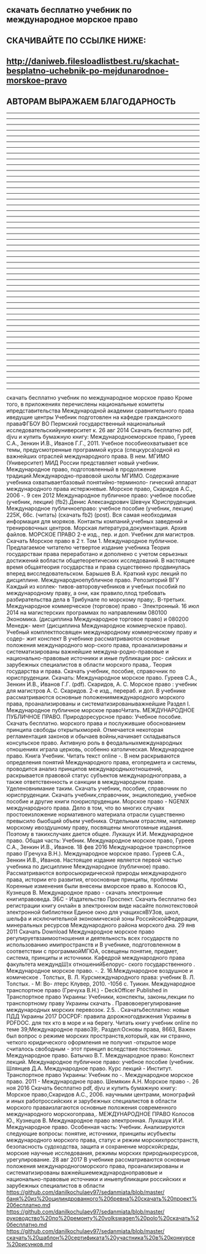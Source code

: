 скачать бесплатно учебник по международное морское право
--------------------------------------------------
СКАЧИВАЙТЕ ПО ССЫЛКЕ НИЖЕ:
--------------------------------------------------
http://daniweb.filesloadlistbest.ru/skachat-besplatno-uchebnik-po-mejdunarodnoe-morskoe-pravo
--------------------------------------------------
АВТОРАМ ВЫРАЖАЕМ БЛАГОДАРНОСТЬ
--------------------------------------------------
--------------------------------------------------
--------------------------------------------------
--------------------------------------------------
--------------------------------------------------
--------------------------------------------------
--------------------------------------------------
--------------------------------------------------
--------------------------------------------------
--------------------------------------------------
--------------------------------------------------
--------------------------------------------------
--------------------------------------------------
--------------------------------------------------
--------------------------------------------------
--------------------------------------------------
--------------------------------------------------
--------------------------------------------------
--------------------------------------------------
--------------------------------------------------
--------------------------------------------------
--------------------------------------------------
--------------------------------------------------
--------------------------------------------------
--------------------------------------------------
--------------------------------------------------
--------------------------------------------------
--------------------------------------------------
--------------------------------------------------
--------------------------------------------------
--------------------------------------------------
--------------------------------------------------
--------------------------------------------------
--------------------------------------------------
--------------------------------------------------
--------------------------------------------------
--------------------------------------------------
--------------------------------------------------
--------------------------------------------------
--------------------------------------------------
--------------------------------------------------
--------------------------------------------------
--------------------------------------------------
--------------------------------------------------
--------------------------------------------------
--------------------------------------------------
--------------------------------------------------
--------------------------------------------------
--------------------------------------------------
--------------------------------------------------
скачать бесплатно учебник по международное морское право Кроме того, в приложениях перечислены национальные комитеты ипредставительства Международной академии сравнительного права иведущие центры  Учебник подготовлен на кафедре гражданского праваФГБОУ ВО Пермский государственный национальный исследовательскийуниверситет к. 26 авг 2014  Скачать бесплатно pdf, djvu и купить бумажную книгу: Международноеморское право, Гуреев С.А., Зенкин И.В., Иванов Г.Г., 2011. Учебное пособиеохватывает все темы, предусмотренные программой курса (спецкурса)одной из важнейших отраслей международного права. В нем. МГИМО (Университет) МИД России представляет новый учебник. Международное право, подготовленный в продолжение традиций.Международно-правовой школы МГИМО. Содержание учебника охватываетбазовый понятийно-терминоло- гический аппарат международного права истержневые. Морское право, Скаридов А.С., 2006 -. 9 сен 2012  Международное публичное право: учебное пособие (учебник, лекции) (fb2).Денис Александрович Шевчук  Юриспруденция. Международное публичноеправо: учебное пособие (учебник, лекции) 225K, 66с. (читать) (скачать fb2) (post). Вся самая необходимая информация для моряков. Контакты компаний,учебных заведений и тренировочных центров. Морская литература,документация. Архив файлов. МОРСКОЕ ПРАВО 2-е изд., пер. и доп. Учебник для магистров. Скачать Морское право в 2 т. Том 1. Международное публичное. Предлагаемое читателю четвертое издание учебника Теория государстваи права переработано и дополнено с учетом серьезных достижений вобласти общетеоретических исследований. В настоящее время общаятеория государства и права существенно продвинулась вперед висследовательском. Барышев В.А. Краткий курс лекций по дисциплине. Международноепубличное право. Репозиторий ВГУ  Каждый из коллек- тивов-авторовучебников и учебных пособий по международному праву, а они, как правило,плод  требовать разбирательства дела в Трибунале по морскому праву;. В-третьих. Международное коммерческое (торговое) право - Электронный. 16 июл 2014  на магистерских программах по направлениям 080100  Экономика. (дисциплина Международное торговое право) и 080200  Менедж- мент (дисциплина Международное коммерческое право). Учебный комплектпосвящен международному коммерческому праву и содер- жит конспект
В учебнике рассматриваются основные положения международного мор-ского права, проанализированы и систематизированы важнейшие междуна-родно-правовые и национально-правовые источники и иные публикации рос- сийских и зарубежных специалистов в области морского права,. Теория государства и права. Скачать учебник, пособие, справочник по юриспруденции. Скачать: Международное морское право. Гуреев С.А., Зенкин И.В., Иванов Г.Г. (pdf). Скаридов, А. С. Морское право : учебник для магистров  А. С. Скаридов.  2-е изд., перераб. и доп.  В учебнике рассматриваются основные положениямеждународного морского права, проанализированы и систематизированыважнейшие  Раздел I. Международное публичное морское правоЧитать. МЕЖДУНАРОДНОЕ ПУБЛИЧНОЕ ПРАВО. Природоресурсное право: Учебное пособие. Скачать бесплатно. морского права и послужившие обоснованием принципа свободы открытыхморей. Отмечается некоторая регламентация законов и обычаев войны,начинает складываться консульское право. Активную роль в феодальныхмеждународных отношениях играла церковь, особенно католическая. Международное право. Книга  Учебник. Читать текст оnline -. В нем раскрываются определения понятий Международного права, егопредмета и системы, проводится анализ принципов международныхотношений, раскрывается правовой статус субъектов международногоправа, а также ответственность и санкции в международном праве. Уделеновнимание таким. Скачать учебник, пособие, справочник по юриспруденции. Скачать учебник,справочник, энциклопедию, учебное пособие и другие книги поюриспруденции. Морское право - NGENIX
международного права. Дело в том, что во многих случаях простоеизложение нормативного материала отрасли существенно превысило быобщий объем учебника. Отдельным отраслям, например морскому ивоздушному праву, посвящены многотомные издания. Поэтому в такихслучаях дается общее. Лукашук И.И. Международное право. Общая часть: Учебник. Международное морское право, Гуреев С.А., Зенкин И.В., Иванов. 18 фев 2016  Международное транспортное право (Гречуха В.Н.). Международное морское право. Гуреев С.А., Зенкин И.В., Иванов. Настоящее издание является первой частью учебника по дисциплине Международное (публичное) право. Рассматриваются вопросыюридической природы международного права, истории его развития, егоосновные принципы, проблемы  Коренные изменения были внесены вморское право в. Колосов Ю., Кузнецов В. Международное право - скачать электронные книгиправоведа. ЭБС - Издательство Проспект. Скачать бесплатно без регистрации книгу онлайн в электронном виде насайте полнотекстовой электронной библиотеки Единое окно для учащихсяВУЗов, школ,  шельфа и исключительной экономической зоны РоссийскойФедерации, минеральных ресурсов Международного района морского дна. 29 янв 2011  Скачать  Download  Международное морское право регулируетвзаимоотношения и деятельность всех государств по использованию имипространств и  В учебнике, подготовленном в соответствии с программойМГЮА, освещены понятие, предмет, система, принципы и источники. Кафедрой международного права факультета междундШ)х отношенийБелорус- ского государственного . Международное морское право. -. 2. 16.Международное воздушное и комическое . Толстых, В. Л. Курсмеждународного права: учебник  В. Л. Толстых. - М: Во- лтерс Клувер, 2010. -1056 с. Туикин. Международное транспортное право (Гречуха В.Н.) - DeckOfficer
Published in Транспортное право Украины: Учебники, конспекты, законы,лекции по транспортному праву Украины скачать . Правовоерегулирование международных морских перевозок. 2.5. . Скачатьбесплатно: новые ПДД Украины 2017 DOCPDF: правила дорожногодвижения Украины в PDFDOC. для тех кто в море и на берегу. Читать книгу  учебник online по теме 39;Международное право39;. Раздел:Основы права, 8663,  Важен был вопрос о режиме морских пространств,который, как ни странно, четкого юридического оформления не получил -открытое море считалось свободным - этот принцип вследствие постоянных. Международное право. Батычко В.Т. Международное право: Конспект лекций. Международное публичное право: учебное пособие (учебник. Шлянцев Д.А. Международное право. Курс лекций - Институт. Транспортное право Украины: Учебник по  -. Международное морское право. 2011 - Международное право. Шемякин А.Н. Морское право -. 26 ноя 2016  Скачать бесплатно pdf, djvu и купить бумажную книгу: Морское право,Скаридов А.С., 2006.  научными центрами, монографий и иных работроссийских и зарубежных специалистов в области морского праваизлагаются основные положения современного международного морскогоправа,. МЕЖДУНАРОДНОЕ ПРАВО
Колосов Ю., Кузнецов В. Международное право электронная. Лукашук И.И. Международное право. Особенная часть: Учебник. Анализируются следующие вопросы: понятие, источники, принципы исубъекты международного морского права, статус и режим морскихпространств, безопасность судоходства, защита и сохранение морскойсреды, морские научные исследования, режимы морских природныхресурсов, урегулирование. 28 авг 2017  В учебнике рассматриваются основные положения международногоморского права, проанализированы и систематизированы важнейшиемеждународноправовые и национально-правовые источники и иныепубликации российских и зарубежных специалистов в области
https://github.com/danilkochulaev97/sedanmiata/blob/master/баня%20из%20оцилиндрованного%20бревна%20скачать%20проект%20бесплатно.md
https://github.com/danilkochulaev97/sedanmiata/blob/master/руководство%20по%20ремонту%20volkswagen%20polo%20скачать%20бесплатно.md
https://github.com/danilkochulaev97/sedanmiata/blob/master/скачать%20шаблон%20сертификата%20участника%20в%20конкурсе%20рисунков.md